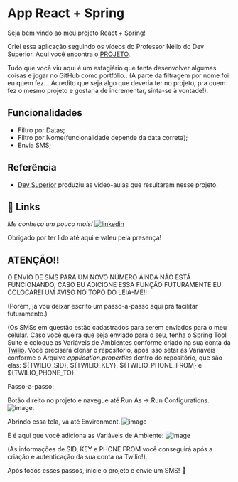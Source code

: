 # App React + Spring

Seja bem vindo ao meu projeto React + Spring!

Criei essa aplicação seguindo os vídeos do Professor Nélio do Dev Superior.
Aqui você encontra o [PROJETO](https://gdssvpp.netlify.app/).

Tudo que você viu aqui é um estagiário que tenta desenvolver algumas coisas e jogar no GitHub como portfólio..
(A parte da filtragem por nome foi eu quem fez... Acredito que seja algo que deveria ter no projeto, pra quem fez o mesmo projeto e gostaria de incrementar, sinta-se à vontade!).


## Funcionalidades

- Filtro por Datas;
- Filtro por Nome(funcionalidade depende da data correta);
- Envia SMS; 



## Referência

 - [Dev Superior](https://www.instagram.com/devsuperior.ig/) produziu as vídeo-aulas que resultaram nesse projeto.

 

## 🔗 Links
*Me conheça um pouco mais!*
[![linkedin](https://img.shields.io/badge/linkedin-0A66C2?style=for-the-badge&logo=linkedin&logoColor=white)](https://www.linkedin.com/in/pablo-nogueira-9a0313205/)

Obrigado por ter lido até aqui e valeu pela presença!

## ATENÇÃO!! 
O ENVIO DE SMS PARA UM NOVO NÚMERO AINDA NÃO ESTÁ FUNCIONANDO, CASO EU ADICIONE ESSA FUNÇÃO FUTURAMENTE EU COLOCAREI UM AVISO NO TOPO DO LEIA-ME!!

(Porém, já vou deixar escrito um passo-a-passo aqui pra facilitar futuramente.)

(Os SMSs em questão estão cadastrados para serem enviados para o meu celular. Caso você queira que seja enviado para o seu, tenha o Spring Tool Suite e coloque as Variáveis de Ambientes conforme criado na sua conta da [Twilio](https://www.twilio.com/pt-br/). Você precisará clonar o repositório, após isso setar as Variáveis conforme o Arquivo *application.properties* dentro do repositório, que são elas: ${TWILIO_SID}, ${TWILIO_KEY}, ${TWILIO_PHONE_FROM} e ${TWILIO_PHONE_TO}.

Passo-a-passo:

Botão direito no projeto e navegue até Run As -> Run Configurations.
![image](https://user-images.githubusercontent.com/92610124/185016269-65cb550b-b3cb-4670-abfc-c8e9e6e1f73c.png).

Abrindo essa tela, vá até Environment.
![image](https://user-images.githubusercontent.com/92610124/185016390-01f3f29f-4e4d-4590-9d11-04797ec7d6e4.png)

E é aqui que você adiciona as Variáveis de Ambiente:
![image](https://user-images.githubusercontent.com/92610124/185016463-4d58a06b-a911-43ab-af21-0719b9097276.png)

(As informações de SID, KEY e PHONE FROM você conseguirá após a criação e autenticação da sua conta na Twilio!).

Após todos esses passos, inicie o projeto e envie um SMS! 🥳

